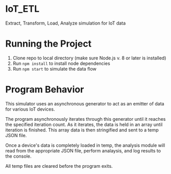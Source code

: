 # IoT_ETL
Extract, Transform, Load, Analyze simulation for IoT data

# Running the Project
1. Clone repo to local directory (make sure Node.js v. 8 or later is installed)
2. Run `npm install` to install node dependencies
3. Run `npm start` to simulate the data flow

# Program Behavior
This simulator uses an asynchronous generator to act as an emitter of data for various IoT devices.

The program asynchronously iterates through this generator until it reaches the specified iteration count. As it iterates, the data is held in an array until iteration is finished. This array data is then stringified and sent to a temp JSON file.

Once a device's data is completely loaded in temp, the analysis module will read from the appropriate JSON file, perform analaysis, and log results to the console.

All temp files are cleared before the program exits.
